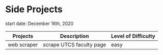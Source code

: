 # Side Projects

start date: December 16th, 2020

| Projects    | Description              | Level of Difficulty |
| ----------- | ------------------------ | ------------------- |
| web scraper | scrape UTCS faculty page | easy                |
